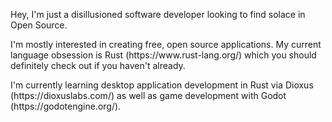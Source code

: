 Hey, I'm just a disillusioned software developer looking to find solace in Open Source.

<p>
I'm mostly interested in creating free, open source applications.
My current language obsession is Rust (https://www.rust-lang.org/) which you should definitely check out if you haven't already.
</p>

<p>
I'm currently learning desktop application development in Rust via Dioxus (https://dioxuslabs.com/)
as well as game development with Godot (https://godotengine.org/).
</p>

